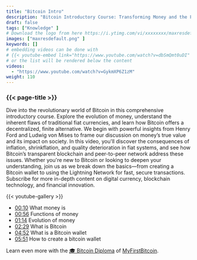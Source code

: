```yaml
---
title: "Bitcoin Intro"
description: "Bitcoin Introductory Course: Transforming Money and the Future of Currency"
draft: false
tags: ["Knowledge" ]
# Download the logo from here https://i.ytimg.com/vi/xxxxxxxx/maxresdefault.jpg
images: ["maxresdefault.png" ]
keywords: []
# embedding videos can be done with 
# {{< youtube-embed link="https://www.youtube.com/watch?v=dbSmQmt0uDI" >}}
# or the list will be rendered below the content
videos:
  - "https://www.youtube.com/watch?v=GykmXP6Z1zM"
weight: 110
---
```


### {{< page-title >}}  

Dive into the revolutionary world of Bitcoin in this comprehensive introductory course. Explore the evolution of money, understand the inherent flaws of traditional fiat currencies, and learn how Bitcoin offers a decentralized, finite alternative. We begin with powerful insights from Henry Ford and Ludwig von Mises to frame our discussion on money’s true value and its impact on society. In this video, you'll discover the consequences of inflation, shrinkflation, and quality deterioration in fiat systems, and see how Bitcoin’s transparent blockchain and peer-to-peer network address these issues. Whether you're new to Bitcoin or looking to deepen your understanding, join us as we break down the basics—from creating a Bitcoin wallet to using the Lightning Network for fast, secure transactions. Subscribe for more in-depth content on digital currency, blockchain technology, and financial innovation.


{{< youtube-gallery >}} 

 
- [00:10](https://www.youtube.com/watch?v=GykmXP6Z1zM&t=10s) What money is 
- [00:56](https://www.youtube.com/watch?v=GykmXP6Z1zM&t=56s) Functions of money 
- [01:14](https://www.youtube.com/watch?v=GykmXP6Z1zM&t=74s) Evolution of money 
- [02:29](https://www.youtube.com/watch?v=GykmXP6Z1zM&t=149s) What is Bitcoin 
- [04:52](https://www.youtube.com/watch?v=GykmXP6Z1zM&t=292s) What is a Bitcoin wallet 
- [05:51](https://www.youtube.com/watch?v=GykmXP6Z1zM&t=351s) How to create a bitcoin wallet



Learn even more with the [🎓 Bitcoin Diploma](https://github.com/MyFirstBitcoin/Bitcoin-Diploma-2025/blob/main/Bitcoin%20Diploma%20-%202025%20-%20PDF.pdf) of  [MyFirstBitcoin](https://github.com/MyFirstBitcoin/).  
